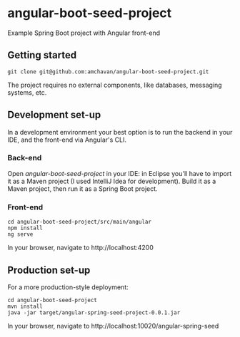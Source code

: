 # angular-boot-seed-project

Example Spring Boot project with Angular front-end

## Getting started

```
git clone git@github.com:amchavan/angular-boot-seed-project.git
```
The project requires no external components, like databases, 
messaging systems, etc.

## Development set-up

In a development environment your best option is to 
run the backend in your IDE, and the front-end via Angular's
CLI.

### Back-end

Open _angular-boot-seed-project_ in your IDE: in Eclipse 
you'll have to import it as a Maven project (I used IntelliJ
Idea for development).
Build it as a Maven project, then run it as a Spring Boot project.

### Front-end
```
cd angular-boot-seed-project/src/main/angular
npm install
ng serve
```

In your browser, navigate to http://localhost:4200

## Production set-up

For a more production-style deployment:
```
cd angular-boot-seed-project
mvn install
java -jar target/angular-spring-seed-project-0.0.1.jar
```

In your browser, navigate to http://localhost:10020/angular-spring-seed

